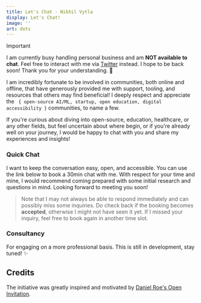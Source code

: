 ```yaml
---
title: Let's Chat - Nikhil Vytla
display: Let's Chat!
image: ''
art: dots
---
```


> [!IMPORTANT]
> I am currently busy handling personal business and am **NOT available to chat**. Feel free to interact with me via [Twitter](https://twitter.com/nikhilxvytla) instead. I hope to be back soon! Thank you for your understanding. 🙏

<!-- NOTE: archived in archived-pages-->
<!-- [中文 Chinese](/chat-zh) -->

I am incredibly fortunate to be involved in communities, both online and offline, that have generously provided me with support, tooling, and resources that others may find beneficial! I deeply respect and appreciate the ` { open-source AI/ML, startup, open education, digital accessibility }` communities, to name a few.

If you're curious about diving into open-source, education, healthcare, or any other fields, but feel uncertain about where begin, or if you're already well on your journey, I would be happy to chat with you and share my experiences and insights! 

### Quick Chat

I want to keep the conversation easy, open, and accessible. You can use the link below to book a 30min chat with me. With respect for your time and mine, I would recommend coming prepared with some initial research and questions in mind. Looking forward to meeting you soon!

<CalCom link="nikhil-vytla/quick-chat" title="Book a chat" />

> Note that I may not always be able to respond immediately and can possibly miss some inquiries. Do check back if the booking becomes **accepted**, otherwise I might not have seen it yet. If I missed your inquiry, feel free to book again in another time slot.

### Consultancy

For engaging on a more professional basis. This is still in development, stay tuned! ✨


## Credits

The initiative was greatly inspired and motivated by [Daniel Roe's Open Invitation](https://roe.dev/blog/open-invitation).
